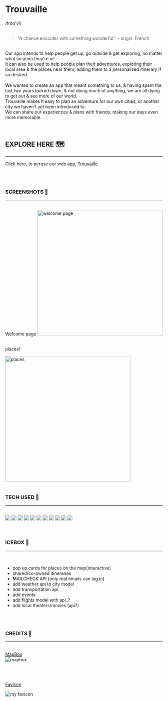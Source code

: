 # Trouvaille 

/tro͞o'vī/
<br>
<br>

> “A chance encouter with something wonderful." - origin: French  

<br>
Our app intends to help people get up, go outside & get exploring, no matter what location they're in! <br>
It can also be used to help people plan their adventures, exploring their local area & the places near them, adding them to a personalized itinerary if so desired.
<br>
<br>
We wanted to create an app that meant something to us, & having spent the last two years locked down, & not doing much of anything, we are all dying to get out & see more of our world.<br> Trouvaille makes it easy to plan an adventure for our own cities, or another city we haven't yet been introduced to. 
<br>
We can share our experiences & plans with friends, making our days even more memorable.
<br>
<br>
<br>

## EXPLORE HERE  🗺
___________________

Click here, to peruse our web app, [Trouvaille](https://trouvaille-by-wanderlust.netlify.app)

<br>
<br>

### SCREENSHOTS 📸 
___________
<br>
Welcome page


<img src ="https://imgur.com/QTJIyQ6.png" alt="welcome page" width="400"/>
<br>
<br>

places!



<img src ="https://imgur.com/3ydJsiO.png" alt="places" width="400"/>
<br>
<br>



### TECH USED 🥾
________________


<br>
 <img src="https://img.shields.io/badge/React-20232A?style=for-the-badge&logo=react&logoColor=61DAFB">
 <img src="https://img.shields.io/badge/Tailwind_CSS-38B2AC?style=for-the-badge&logo=tailwind-css&logoColor=white">
 <img src="https://img.shields.io/badge/HTML5-E34F26?style=for-the-badge&logo=html5&logoColor=white">
 <img src="https://img.shields.io/badge/CSS3-1572B6?style=for-the-badge&logo=css3&logoColor=white">
 <img src="https://img.shields.io/badge/JavaScript-F7DF1E?style=for-the-badge&logo=javascript&logoColor=black">
 <img src="https://img.shields.io/badge/GitHub-100000?style=for-the-badge&logo=github&logoColor=white">
 <img src="https://img.shields.io/badge/Node.js-43853D?style=for-the-badge&logo=node.js&logoColor=white">
 <img src="https://img.shields.io/badge/Express.js-404D59?style=for-the-badge">
 <img src="https://img.shields.io/badge/MongoDB-4EA94B?style=for-the-badge&logo=mongodb&logoColor=white">
 <img src="https://img.shields.io/badge/Netlify-00C7B7?style=for-the-badge&logo=netlify&logoColor=white">
 <img src="https://img.shields.io/badge/Microsoft_Azure-0089D6?style=for-the-badge&logo=microsoft-azure&logoColor=white">
 <br>

 

<br>
<br>

### ICEBOX 🧳
___________________
<br>

- pop up cards for places on the map(interactive)
- shared/co-owned itineraries
- MAILCHECK API (only real emails can log in)
- add weather api to city model
- add transportation api
- add events
- add flights model with api..?
- add local theaters/movies (api?)
<br>
<br>

### CREDITS 🌅
______________________________

<br>[MapBox](https://www.mapbox.com/)<br>
![mapbox](/trouvaille-front-end/public/mapbox.png)

<br>
<br>

[Favicon]()

![my favicon](/trouvaille-front-end/public/favicon.png)

